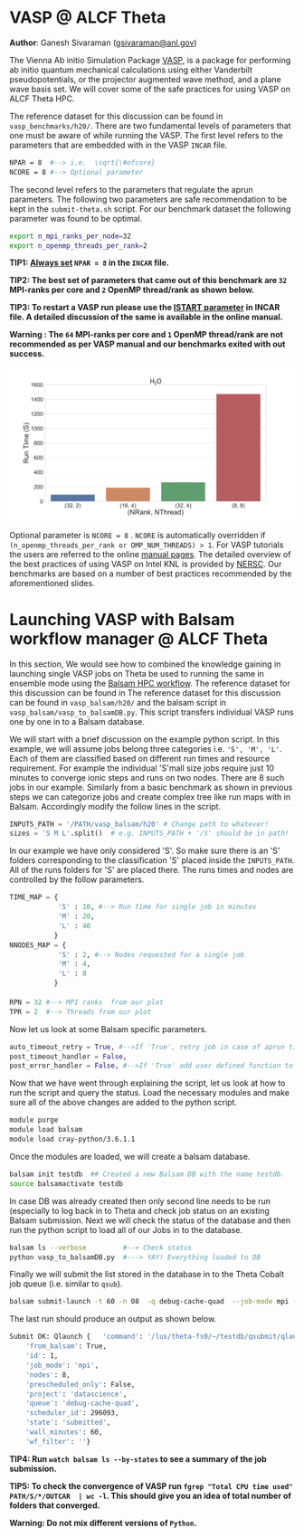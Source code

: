 # VASP @ ALCF Theta 

**Author**: Ganesh Sivaraman (gsivaraman@anl.gov)

The Vienna Ab initio Simulation Package [VASP], is a package for performing ab initio quantum mechanical calculations using either Vanderbilt pseudopotentials, or the projector augmented wave method, and a plane wave basis set.  We will cover some of the safe practices for using VASP on ALCF Theta HPC. 

The reference dataset for this discussion can be found in `vasp_benchmarks/h20/`. There are two fundamental levels of parameters that one must be aware of while running the VASP. The first level refers to the parameters that are embedded with in the VASP `INCAR` file. 

```bash
NPAR = 8  #--> i.e.  \sqrt{\#ofcore}
NCORE = 8 #--> Optional parameter 
```

The second level refers to the parameters that regulate the aprun parameters. The following two parameters are safe recommendation to be kept in the  `submit-theta.sh` script. For our benchmark dataset the following parameter was found to be optimal. 

```bash
export n_mpi_ranks_per_node=32
export n_openmp_threads_per_rank=2
```

**TIP1: [Always set] `NPAR = 8`  in the `INCAR` file.**

**TIP2: The best set of parameters  that came out of this benchmark are `32` MPI-ranks per core and  `2` OpenMP thread/rank as shown below.**

**TIP3: To restart a VASP run please use the [ISTART parameter] in INCAR file. A detailed discussion of the same is available in the online manual.**

**Warning : The `64` MPI-ranks per core and  `1` OpenMP thread/rank are not recommended as per  VASP manual and our benchmarks exited with out success.**

![Bar plot of the total  run times](vasp_benchmarks/analysis/benchmark.png)

Optional parameter is `NCORE = 8`  . `NCORE` is automatically overridden if `(n_openmp_threads_per_rank or OMP_NUM_THREADS) > 1`. 
For  VASP tutorials the users are referred to the online [manual pages].  The detailed overview of the best practices of using VASP on Intel KNL is provided by [NERSC].  Our benchmarks are based on a number of best practices recommended by the aforementioned slides.


[VASP]: https://en.wikipedia.org/wiki/Vienna_Ab_initio_Simulation_Package
[Always set]: https://cms.mpi.univie.ac.at/wiki/index.php/NPAR
[manual pages]: http://cms.mpi.univie.ac.at/wiki/index.php/The_VASP_Manual
[NERSC]: https://www.nersc.gov/assets/Uploads/Using-VASP-at-NERSC-20180629.pdf
[ISTART parameter]: http://cms.mpi.univie.ac.at/wiki/index.php/ISTART
[Balsam HPC workflow]: https://balsam.alcf.anl.gov/

# Launching VASP with Balsam workflow manager @ ALCF Theta 

In this section, We would see how to combined the knowledge gaining in launching single VASP jobs on Theta be used to running the same in ensemble mode using the [Balsam HPC workflow]. The reference dataset for this discussion can be found in The reference dataset for this discussion can be found in `vasp_balsam/h20/` and the balsam script in `vasp_balsam/vasp_to_balsamDB.py`. This script transfers individual VASP runs one by one in to a Balsam database. 

We will start with a brief discussion on the example python script. In this example, we will assume jobs belong three categories i.e. `'S', 'M', 'L'`. Each of them are classified based on different run times and resource requirement. For example the individual 'S'mall size jobs require just 10 minutes to converge ionic steps and runs on two nodes. There are 8 such jobs in our example. Similarly from a basic benchmark as shown in previous steps we can categorize jobs and create complex tree like run maps with in Balsam. Accordingly modify the follow lines in the script. 


```python
INPUTS_PATH = '/PATH/vasp_balsam/h20' # Change path to whatever!
sizes = 'S M L'.split()  # e.g. INPUTS_PATH + '/S' should be in path!

```

In our example we have only considered 'S'. So make sure there is an 'S' folders corresponding to the  classification 'S' placed inside the  `INPUTS_PATH`. All of the runs  folders for 'S' are placed there. The runs times and nodes are controlled by the follow parameters.

```python
TIME_MAP = {
            'S' : 10, #--> Run time for single job in minutes
            'M' : 20,
            'L' : 40
           }
NNODES_MAP = {
            'S' : 2, #--> Nodes requested for a single job
            'M' : 4,
            'L' : 8
           }

RPN = 32 #--> MPI ranks  from our plot
TPR = 2  #--> Threads from our plot
```

Now let us look at some Balsam specific parameters. 

```python
auto_timeout_retry = True, #-->If 'True', retry job in case of aprun time outs
post_timeout_handler = False,
post_error_handler = False, #-->If 'True' add user defined function to handle error!
```
Now that we have went through explaining the script, let us look at how to run the script and query the status. Load the necessary modules and make sure all of the above changes are added to the python script. 

```bash
module purge
module load balsam
module load cray-python/3.6.1.1
```

Once the modules are loaded, we will create a balsam database. 
```bash
balsam init testdb  ## Created a new Balsam DB with the name testdb.
source balsamactivate testdb 
```
In case DB was already created then only second line needs to be run (especially to log back in to Theta and check job status on an existing Balsam submission. Next we will check the status of the database  and then run the python script to load all of our Jobs in to the database. 

```bash
balsam ls --verbose         #--> Check status
python vasp_to_balsamDB.py  #---> YAY! Everything loaded to DB 
```

Finally we will submit the list stored in the database in to the Theta Cobalt job queue (i.e. similar to `qsub`). 

```bash
balsam submit-launch -t 60 -n 08  -q debug-cache-quad  --job-mode mpi -A PROJECTNAME #-->change  the value to -A parameter
```
The last run should produce an output  as shown below. 

```bash
Submit OK: Qlaunch {   'command': '/lus/theta-fs0/~/testdb/qsubmit/qlaunch1.sh',
    'from_balsam': True,
    'id': 1,
    'job_mode': 'mpi',
    'nodes': 8,
    'prescheduled_only': False,
    'project': 'datascience',
    'queue': 'debug-cache-quad',
    'scheduler_id': 296093,
    'state': 'submitted',
    'wall_minutes': 60,
    'wf_filter': ''}
```

**TIP4: Run `watch balsam ls --by-states` to see  a summary of the job submission.** 

**TIP5: To check the convergence of VASP run `fgrep "Total CPU time used"   PATH/S/*/OUTCAR  | wc -l`. This should give you an idea of total number of folders that converged.** 

**Warning: Do not mix different versions of `Python`.**



